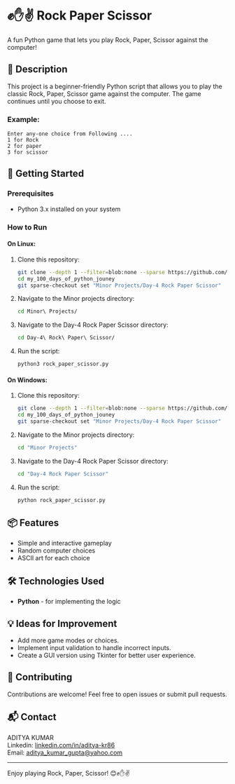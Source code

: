 # ✊✋✌️ Rock Paper Scissor

A fun Python game that lets you play Rock, Paper, Scissor against the computer!

## 📜 Description

This project is a beginner-friendly Python script that allows you to play the classic Rock, Paper, Scissor game against the computer. The game continues until you choose to exit.

### Example:
```
Enter any-one choice from Following ....
1 for Rock
2 for paper
3 for scissor
```

## 🚀 Getting Started

### Prerequisites

- Python 3.x installed on your system

### How to Run

#### On Linux:

1. Clone this repository:
   ```bash
   git clone --depth 1 --filter=blob:none --sparse https://github.com/aditya-kr86/my_100_days_of_python_jouney.git
   cd my_100_days_of_python_jouney
   git sparse-checkout set "Minor Projects/Day-4 Rock Paper Scissor"
   ```
2. Navigate to the Minor projects directory:
   ```bash
   cd Minor\ Projects/
   ```
3. Navigate to the Day-4 Rock Paper Scissor directory:
   ```bash
   cd Day-4\ Rock\ Paper\ Scissor/
   ```
4. Run the script:
   ```bash
   python3 rock_paper_scissor.py
   ```

#### On Windows:

1. Clone this repository:
   ```bash
   git clone --depth 1 --filter=blob:none --sparse https://github.com/aditya-kr86/my_100_days_of_python_jouney.git
   cd my_100_days_of_python_jouney
   git sparse-checkout set "Minor Projects/Day-4 Rock Paper Scissor"
   ```
2. Navigate to the Minor projects directory:
   ```bash
   cd "Minor Projects"
   ```
3. Navigate to the Day-4 Rock Paper Scissor directory:
   ```bash
   cd "Day-4 Rock Paper Scissor"
   ```
4. Run the script:
   ```bash
   python rock_paper_scissor.py
   ```

## 📦 Features

- Simple and interactive gameplay
- Random computer choices
- ASCII art for each choice

## 🛠️ Technologies Used

- **Python** - for implementing the logic

## 💡 Ideas for Improvement

- Add more game modes or choices.
- Implement input validation to handle incorrect inputs.
- Create a GUI version using Tkinter for better user experience.

## 🤝 Contributing

Contributions are welcome! Feel free to open issues or submit pull requests.

## 📬 Contact

ADITYA KUMAR  
Linkedin: [linkedin.com/in/aditya-kr86](http://linkedin.com/in/aditya-kr86)  
Email: [aditya_kumar_gupta@yahoo.com](mailto:aditya_kumar_gupta@yahoo.com)

---

Enjoy playing Rock, Paper, Scissor! 😊✊✋✌️
